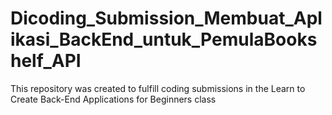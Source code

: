 # Dicoding_Submission_Membuat_Aplikasi_BackEnd_untuk_PemulaBookshelf_API
This repository was created to fulfill coding submissions in the Learn to Create Back-End Applications for Beginners class
